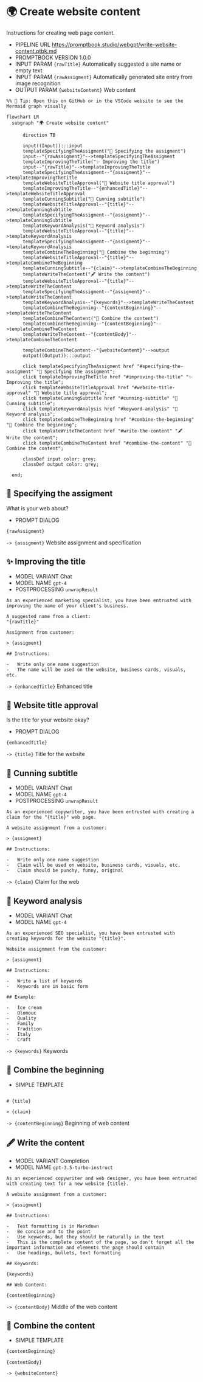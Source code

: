 # 🌍 Create website content

Instructions for creating web page content.

-   PIPELINE URL https://promptbook.studio/webgpt/write-website-content.ptbk.md
-   PROMPTBOOK VERSION 1.0.0
-   INPUT  PARAM `{rawTitle}` Automatically suggested a site name or empty text
-   INPUT  PARAM `{rawAssigment}` Automatically generated site entry from image recognition
-   OUTPUT PARAM `{websiteContent}` Web content

<!--Graph-->
<!-- ⚠️ WARNING: This code has been generated so that any manual changes will be overwritten -->

```mermaid
%% 🔮 Tip: Open this on GitHub or in the VSCode website to see the Mermaid graph visually

flowchart LR
  subgraph "🌍 Create website content"

      direction TB

      input((Input)):::input
      templateSpecifyingTheAssigment("👤 Specifying the assigment")
      input--"{rawAssigment}"-->templateSpecifyingTheAssigment
      templateImprovingTheTitle("✨ Improving the title")
      input--"{rawTitle}"-->templateImprovingTheTitle
      templateSpecifyingTheAssigment--"{assigment}"-->templateImprovingTheTitle
      templateWebsiteTitleApproval("👤 Website title approval")
      templateImprovingTheTitle--"{enhancedTitle}"-->templateWebsiteTitleApproval
      templateCunningSubtitle("🐰 Cunning subtitle")
      templateWebsiteTitleApproval--"{title}"-->templateCunningSubtitle
      templateSpecifyingTheAssigment--"{assigment}"-->templateCunningSubtitle
      templateKeywordAnalysis("🚦 Keyword analysis")
      templateWebsiteTitleApproval--"{title}"-->templateKeywordAnalysis
      templateSpecifyingTheAssigment--"{assigment}"-->templateKeywordAnalysis
      templateCombineTheBeginning("🔗 Combine the beginning")
      templateWebsiteTitleApproval--"{title}"-->templateCombineTheBeginning
      templateCunningSubtitle--"{claim}"-->templateCombineTheBeginning
      templateWriteTheContent("🖋 Write the content")
      templateWebsiteTitleApproval--"{title}"-->templateWriteTheContent
      templateSpecifyingTheAssigment--"{assigment}"-->templateWriteTheContent
      templateKeywordAnalysis--"{keywords}"-->templateWriteTheContent
      templateCombineTheBeginning--"{contentBeginning}"-->templateWriteTheContent
      templateCombineTheContent("🔗 Combine the content")
      templateCombineTheBeginning--"{contentBeginning}"-->templateCombineTheContent
      templateWriteTheContent--"{contentBody}"-->templateCombineTheContent

      templateCombineTheContent--"{websiteContent}"-->output
      output((Output)):::output

      click templateSpecifyingTheAssigment href "#specifying-the-assigment" "👤 Specifying the assigment";
      click templateImprovingTheTitle href "#improving-the-title" "✨ Improving the title";
      click templateWebsiteTitleApproval href "#website-title-approval" "👤 Website title approval";
      click templateCunningSubtitle href "#cunning-subtitle" "🐰 Cunning subtitle";
      click templateKeywordAnalysis href "#keyword-analysis" "🚦 Keyword analysis";
      click templateCombineTheBeginning href "#combine-the-beginning" "🔗 Combine the beginning";
      click templateWriteTheContent href "#write-the-content" "🖋 Write the content";
      click templateCombineTheContent href "#combine-the-content" "🔗 Combine the content";

      classDef input color: grey;
      classDef output color: grey;

  end;
```

<!--/Graph-->

## 👤 Specifying the assigment

What is your web about?

-   PROMPT DIALOG

```
{rawAssigment}
```

`-> {assigment}` Website assignment and specification

## ✨ Improving the title

-   MODEL VARIANT Chat
-   MODEL NAME `gpt-4`
-   POSTPROCESSING `unwrapResult`

```
As an experienced marketing specialist, you have been entrusted with improving the name of your client's business.

A suggested name from a client:
"{rawTitle}"

Assignment from customer:

> {assigment}

## Instructions:

-   Write only one name suggestion
-   The name will be used on the website, business cards, visuals, etc.
```

`-> {enhancedTitle}` Enhanced title

## 👤 Website title approval

Is the title for your website okay?

-   PROMPT DIALOG

```
{enhancedTitle}
```

`-> {title}` Title for the website

## 🐰 Cunning subtitle

-   MODEL VARIANT Chat
-   MODEL NAME `gpt-4`
-   POSTPROCESSING `unwrapResult`

```
As an experienced copywriter, you have been entrusted with creating a claim for the "{title}" web page.

A website assignment from a customer:

> {assigment}

## Instructions:

-   Write only one name suggestion
-   Claim will be used on website, business cards, visuals, etc.
-   Claim should be punchy, funny, original
```

`-> {claim}` Claim for the web

## 🚦 Keyword analysis

-   MODEL VARIANT Chat
-   MODEL NAME `gpt-4`

```
As an experienced SEO specialist, you have been entrusted with creating keywords for the website "{title}".

Website assignment from the customer:

> {assigment}

## Instructions:

-   Write a list of keywords
-   Keywords are in basic form

## Example:

-   Ice cream
-   Olomouc
-   Quality
-   Family
-   Tradition
-   Italy
-   Craft

```

`-> {keywords}` Keywords

## 🔗 Combine the beginning

-   SIMPLE TEMPLATE

```

# {title}

> {claim}

```

`-> {contentBeginning}` Beginning of web content

## 🖋 Write the content

-   MODEL VARIANT Completion
-   MODEL NAME `gpt-3.5-turbo-instruct`

```
As an experienced copywriter and web designer, you have been entrusted with creating text for a new website {title}.

A website assignment from a customer:

> {assigment}

## Instructions:

-   Text formatting is in Markdown
-   Be concise and to the point
-   Use keywords, but they should be naturally in the text
-   This is the complete content of the page, so don't forget all the important information and elements the page should contain
-   Use headings, bullets, text formatting

## Keywords:

{keywords}

## Web Content:

{contentBeginning}
```

`-> {contentBody}` Middle of the web content

## 🔗 Combine the content

-   SIMPLE TEMPLATE

```markdown
{contentBeginning}

{contentBody}
```

`-> {websiteContent}`
